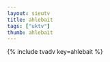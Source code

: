 ```yaml
--- 
layout: sieutv
title: ahlebait
tags: ["uktv"]
thumb: ahlebait
---
```

{% include tvadv key=ahlebait %}
